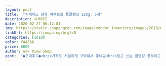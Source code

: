```yaml
---
layout: post 
title:  "시세이도 센카 퍼펙트휩 폼클렌징 120g, 5개" 
description: 시세이도  ..
date: 2020-02-27 06:12:01 
img: https://static.coupangcdn.com/image/vendor_inventory/images/2018/09/08/15/4/b0117bfe-5fa5-4868-b540-d50df21b6aa5.jpg 
linkUrl: https://coupa.ng/brg5cD 
categories: [1010] 
color: f44336 
price: 6600 
author: Ask View Shop 
cont:  "●구매후기●<br/>가격도 저렴하게 구매해서 좋네요<br/>믿고 쓰는 클렌징 풍부하고 쫀득한 거품으로 세안후 뽀송함과 뽀득함이 좋습니다<br/>사은품으로 거품망도 챙겨 주셨네요!! 잘쓸게요~ 감사합니다^^<br/>예전에도 구매했었는데 꽤 오래 사용했어요^^ 4<br/> -5개월은 쓴거같아요~ㅋㅋ 하나남아서 미리 또 사놓으니 든든하네용ㅋㅋ 배송도 예정일보다 4일이나 빨리왔고요!!!!<br/>폼클렌징은 늘 퍼펙트휩만 사용하고 있어요^0^<br/>항상 만족하고 쓰는 클렌징 폼입니다<br/>가격도 저렴하게 구매해서 좋네요<br/>믿고 쓰는 클렌징 풍부하고 쫀득한 거품으로 세안후 뽀송함과 뽀득함이 좋습니다<br/>사은품으로 거품망도 챙겨 주셨네요!! 잘쓸게요~ 감사합니다^^<br/>예전에도 구매했었는데 꽤 오래 사용했어요^^ 4<br/> -5개월은 쓴거같아요~ㅋㅋ 하나남아서 미리 또 사놓으니 든든하네용ㅋㅋ 배송도 예정일보다 4일이나 빨리왔고요!!!!<br/>폼클렌징은 늘 퍼펙트휩만 사용하고 있어요^0^<br/>항상 만족하고 쓰는 클렌징 폼입니다<br/>" 
---
```

